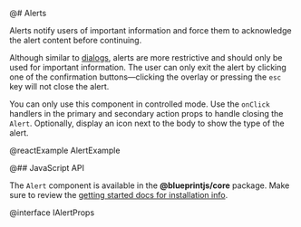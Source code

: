 @# Alerts

Alerts notify users of important information and force them to acknowledge the alert content before
continuing.

Although similar to [dialogs](#core/components/dialog), alerts are more restrictive and should only be
used for important information. The user can only exit the alert by clicking one of the
confirmation buttons—clicking the overlay or pressing the `esc` key will not close the alert.

You can only use this component in controlled mode. Use the `onClick` handlers in the primary and
secondary action props to handle closing the `Alert`. Optionally, display an icon next to the body
to show the type of the alert.

@reactExample AlertExample

@## JavaScript API

The `Alert` component is available in the __@blueprintjs/core__ package.
Make sure to review the [getting started docs for installation info](#blueprint/getting-started).

@interface IAlertProps
